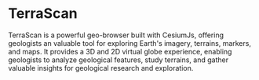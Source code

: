 # TerraScan

TerraScan is a powerful geo-browser built with CesiumJs, offering geologists an valuable tool for exploring Earth's imagery, terrains, markers, and maps. It provides a 3D and 2D virtual globe experience, enabling geologists to analyze geological features, study terrains, and gather valuable insights for geological research and exploration.
